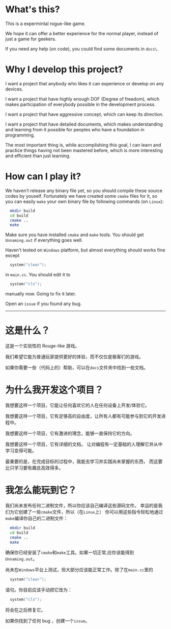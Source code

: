 # What's this?

This is a expermintal rogue-like game.

We hope it can offer a better experience for the normal player, instead of
just a game for geekers.

If you need any help (on code), you could find some documents in `docs\`.

# Why I develop this project?

I want a project that anybody who likes it can experience or develop on any
devices.

I want a project that have highly enough DOF (Degree of freedom), which makes
participation of everybody possible in the development process.

I want a project that have aggressive concept, which can keep its direction.

I want a project that have detailed documents, which makes understanding and
learning from it possible for peoples who have a foundation in programming.

The most important thing is, while accomplishing this goal, I can learn and
practice things having not been mastered before, which is more interesting and
efficient than just learning.

# How can I play it?

We haven't release any binary file yet, so you should compile these source
codes by youself. Fortunately we have created some `cmake` files for it, so you
can easily `make` your own binary file by following commands (on `Linux`):

```bash
  mkdir build
  cd build
  cmake ..
  make
```

Make sure you have installed `cmake` and `make` tools. You should get
`Unnaming.out` if everything goes well.

Haven't tested on `Windows` platform, but almost everything should works fine
except 

```cpp
  system("clear");
```

in `main.cc`. You should edit it to

```cpp
  system("cls");
```

manually now. Going to fix it later.

Open an `issue` if you found any bug.

---

# 这是什么？

这是一个实验性的 Rouge-like 游戏。

我们希望它能为普通玩家提供更好的体验，而不仅仅是极客们的游戏。

如果你需要一些（代码上的）帮助，可以在`docs`文件夹中找到一些文档。

# 为什么我开发这个项目？

我想要这样一个项目，它能让任何喜欢它的人在任何设备上开发/体验它。

我想要这样一个项目，它有足够高的自由度，让所有人都有可能参与到它的开发进程中。

我想要这样一个项目，它有激进的理念，能够一直保持它的方向。

我想要这样一个项目，它有详细的文档，
让对编程有一定基础的人理解它并从中学习变得可能。

最重要的是，在完成目标的过程中，我能去学习并实践尚未掌握的东西，
而这要比只学习要有趣且高效得多。

# 我怎么能玩到它？

我们尚未发布任何二进制文件，所以你应该自己编译这些源码文件。
幸运的是我们为它创建了一些`cmake`文件，所以（在`Linux`上）
你可以用这些指令轻松地通过`make`编译你自己的二进制文件：

```bash
  mkdir build
  cd build
  cmake ..
  make
```

确保你已经安装了`cmake`和`make`工具。如果一切正常,应你该能得到`Unnaming.out`。

尚未在`Windows`平台上测试，但大部分应该能正常工作。除了在`main.cc`里的

```cpp
  system("clear");
```

语句。你目前应该手动把它改为：

```cpp
  system("cls");
```

将会在之后修复它。

如果你找到了任何 bug ，创建一个`issue`。

